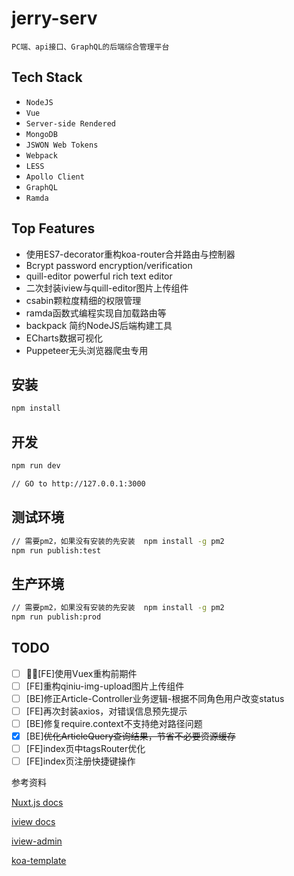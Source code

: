 # jerry-serv

    PC端、api接口、GraphQL的后端综合管理平台

## Tech Stack

* `NodeJS`
* `Vue`
* `Server-side Rendered`
* `MongoDB`
* `JSWON Web Tokens`
* `Webpack`
* `LESS`
* `Apollo Client`
* `GraphQL`
* `Ramda`

## Top Features

* 使用ES7-decorator重构koa-router合并路由与控制器
* Bcrypt password encryption/verification
* quill-editor powerful rich text editor
* 二次封装iview与quill-editor图片上传组件
* csabin颗粒度精细的权限管理
* ramda函数式编程实现自加载路由等
* backpack 简约NodeJS后端构建工具
* ECharts数据可视化
* Puppeteer无头浏览器爬虫专用

## 安装

```bash
npm install
```

## 开发

```bash
npm run dev

// GO to http://127.0.0.1:3000
```

## 测试环境

```bash
// 需要pm2，如果没有安装的先安装  npm install -g pm2
npm run publish:test
```

## 生产环境

```bash
// 需要pm2，如果没有安装的先安装  npm install -g pm2
npm run publish:prod
```

## TODO

* [ ] [FE]使用Vuex重构前期件
* [ ] [FE]重构qiniu-img-upload图片上传组件
* [ ] [BE]修正Article-Controller业务逻辑-根据不同角色用户改变status
* [ ] [FE]再次封装axios，对错误信息预先提示
* [ ] [BE]修复require.context不支持绝对路径问题
* [x] [BE]~~优化ArticleQuery查询结果，节省不必要资源缓存~~
* [ ] [FE]index页中tagsRouter优化
* [ ] [FE]index页注册快捷键操作

参考资料

[Nuxt.js docs](https://github.com/nuxt/nuxt.js)

[iview docs](https://www.iviewui.com/docs/guide/install)

[iview-admin](https://github.com/iview/iview-admin)

[koa-template](https://github.com/nuxt-community/koa-template)
